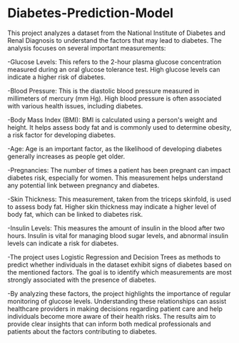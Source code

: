 # Diabetes-Prediction-Model
This project analyzes a dataset from the National Institute of Diabetes and Renal Diagnosis to understand the factors that may lead to diabetes. The analysis focuses on several important measurements:

-Glucose Levels: This refers to the 2-hour plasma glucose concentration measured during an oral glucose tolerance test. High glucose levels can indicate a higher risk of diabetes.

-Blood Pressure: This is the diastolic blood pressure measured in millimeters of mercury (mm Hg). High blood pressure is often associated with various health issues, including diabetes.

-Body Mass Index (BMI): BMI is calculated using a person's weight and height. It helps assess body fat and is commonly used to determine obesity, a risk factor for developing diabetes.

-Age: Age is an important factor, as the likelihood of developing diabetes generally increases as people get older.

-Pregnancies: The number of times a patient has been pregnant can impact diabetes risk, especially for women. This measurement helps understand any potential link between pregnancy and diabetes.

-Skin Thickness: This measurement, taken from the triceps skinfold, is used to assess body fat. Higher skin thickness may indicate a higher level of body fat, which can be linked to diabetes risk.

-Insulin Levels: This measures the amount of insulin in the blood after two hours. Insulin is vital for managing blood sugar levels, and abnormal insulin levels can indicate a risk for diabetes.

-The project uses Logistic Regression and Decision Trees as methods to predict whether individuals in the dataset exhibit signs of diabetes based on the mentioned factors. The goal is to identify which measurements are most strongly associated with the presence of diabetes.

-By analyzing these factors, the project highlights the importance of regular monitoring of glucose levels. Understanding these relationships can assist healthcare providers in making decisions regarding patient care and help individuals become more aware of their health risks. The results aim to provide clear insights that can inform both medical professionals and patients about the factors contributing to diabetes.
